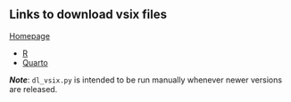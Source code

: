 ## Links to download vsix files

[Homepage](https://open-vsx.org/)

- [R](https://open-vsx.org/api/REditorSupport/r/2.8.0/file/REditorSupport.r-2.8.0.vsix)
- [Quarto](https://open-vsx.org/api/quarto/quarto/1.87.3/file/quarto.quarto-1.87.2.vsix)

***Note***: `dl_vsix.py` is intended to be run manually whenever newer versions are released.
